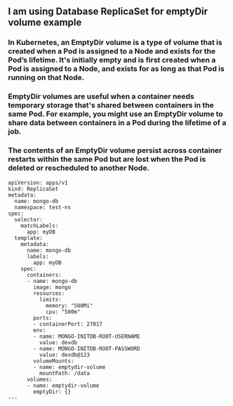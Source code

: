 ## I am using Database ReplicaSet for emptyDir volume example

### In Kubernetes, an EmptyDir volume is a type of volume that is created when a Pod is assigned to a Node and exists for the Pod’s lifetime. It's initially empty and is first created when a Pod is assigned to a Node, and exists for as long as that Pod is running on that Node.

### EmptyDir volumes are useful when a container needs temporary storage that's shared between containers in the same Pod. For example, you might use an EmptyDir volume to share data between containers in a Pod during the lifetime of a job.

### The contents of an EmptyDir volume persist across container restarts within the same Pod but are lost when the Pod is deleted or rescheduled to another Node.
```
apiVersion: apps/v1
kind: ReplicaSet
metadata:
  name: mongo-db
  namespace: test-ns
spec:
  selector:
    matchLabels:
      app: myDB
  template:
    metadata:
      name: mongo-db
      labels:
        app: myDB
    spec:
      containers:
      - name: mongo-db
        image: mongo
        resources:
          limits:
            memory: "500Mi"
            cpu: "500m"
        ports:
        - containerPort: 27017
        env:
        - name: MONGO-INITDB-ROOT-USERNAME
          value: devdb
        - name: MONGO-INITDB-ROOT-PASSWORD
          value: devdb@123
        volumeMounts:
        - name: emptydir-volume
          mountPath: /data
      volumes:
      - name: emptydir-volume
        emptyDir: {}
---
